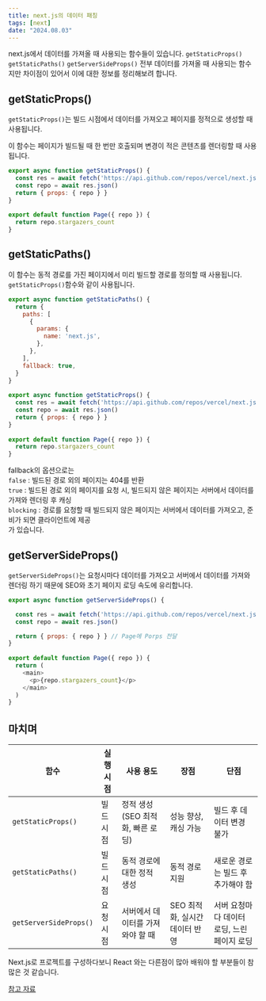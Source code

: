 ```yaml
---
title: next.js의 데이터 패칭
tags: [next]
date: "2024.08.03"
---
```


next.js에서 데이터를 가져올 때 사용되는 함수들이 있습니다.
`getStaticProps()` `getStaticPaths()` `getServerSideProps()`
전부 데이터를 가져올 때 사용되는 함수지만 차이점이 있어서 이에 대한 정보를 정리해보려 합니다.

## getStaticProps()
`getStaticProps()`는 빌드 시점에서 데이터를 가져오고 페이지를 정적으로 생성할 때 사용됩니다.

이 함수는 페이지가 빌드될 때 한 번만 호출되며 변경이 적은 콘텐츠를 렌더링할 때 사용됩니다.

```javascript
export async function getStaticProps() {
  const res = await fetch('https://api.github.com/repos/vercel/next.js')
  const repo = await res.json()
  return { props: { repo } }
}
 
export default function Page({ repo }) {
  return repo.stargazers_count
}
```

## getStaticPaths()
이 함수는 동적 경로를 가진 페이지에서 미리 빌드할 경로를 정의할 때 사용됩니다. `getStaticProps()`함수와 같이 사용됩니다.

```javascript
export async function getStaticPaths() {
  return {
    paths: [
      {
        params: {
          name: 'next.js',
        },
      }, 
    ],
    fallback: true, 
  }
}
 
export async function getStaticProps() {
  const res = await fetch('https://api.github.com/repos/vercel/next.js')
  const repo = await res.json()
  return { props: { repo } }
}
 
export default function Page({ repo }) {
  return repo.stargazers_count
}
```
fallback의 옵션으로는  
`false` : 빌드된 경로 외의 페이지는 404를 반환  
`true` : 빌드된 경로 외의 페이지를 요청 시, 빌드되지 않은 페이지는 서버에서 데이터를 가져와 렌더링 후 캐싱  
`blocking` : 경로를 요청할 때 빌드되지 않은 페이지는 서버에서 데이터를 가져오고, 준비가 되면 클라이언트에 제공  
가 있습니다. 
## getServerSideProps()
`getServerSideProps()`는 요청시마다 데이터를 가져오고 서버에서 데이터를 가져와 렌더링 하기 때문에 SEO와 초기 페이지 로딩 속도에 유리합니다. 
```javascript
export async function getServerSideProps() {

  const res = await fetch('https://api.github.com/repos/vercel/next.js')
  const repo = await res.json()

  return { props: { repo } } // Page에 Porps 전달
}
 
export default function Page({ repo }) {
  return (
    <main>
      <p>{repo.stargazers_count}</p>
    </main>
  )
}
```

## 마치며 

| 함수                    | 실행 시점            | 사용 용도                       | 장점                        | 단점                        |
|---------------------|----------------------|----------------------------------|-----------------------------|-----------------------------|
| `getStaticProps()`        | 빌드 시점            | 정적 생성 (SEO 최적화, 빠른 로딩) | 성능 향상, 캐싱 가능          | 빌드 후 데이터 변경 불가     |
| `getStaticPaths()`        | 빌드 시점            | 동적 경로에 대한 정적 생성       | 동적 경로 지원                | 새로운 경로는 빌드 후 추가해야 함 |
| `getServerSideProps()`    | 요청 시점            | 서버에서 데이터를 가져와야 할 때 | SEO 최적화, 실시간 데이터 반영 | 서버 요청마다 데이터 로딩, 느린 페이지 로딩 |


Next.js로 프로젝트를 구성하다보니 React 와는 다른점이 많아 배워야 할 부분들이 참 많은 것 같습니다.  



[참고 자료](https://nextjs.org/docs/pages/building-your-application/data-fetching)